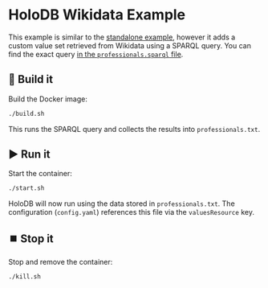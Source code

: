 # HoloDB Wikidata Example

This example is similar to the [standalone example](../holodb-standalone),
however it adds a custom value set retrieved from Wikidata using a SPARQL query.
You can find the exact query [in the `professionals.sparql` file](professionals.sparql).

## :wrench: Build it

Build the Docker image:

```bash
./build.sh
````

This runs the SPARQL query and collects the results into `professionals.txt`.

## :arrow_forward: Run it

Start the container:

```bash
./start.sh
```

HoloDB will now run using the data stored in `professionals.txt`.
The configuration (`config.yaml`) references this file via the `valuesResource` key.

## :stop_button: Stop it

Stop and remove the container:

```bash
./kill.sh
```
